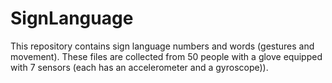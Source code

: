 # SignLanguage
This repository contains sign language numbers and words (gestures and movement). These files are collected from 50 people with a glove equipped with 7 sensors (each has an accelerometer and a gyroscope)).
